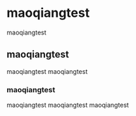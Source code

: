 # maoqiangtest
 maoqiangtest
## maoqiangtest
 maoqiangtest
 maoqiangtest
### maoqiangtest
 maoqiangtest
  maoqiangtest
   maoqiangtest
